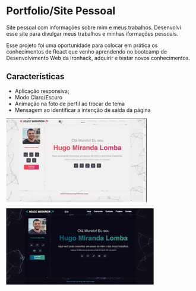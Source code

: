 # Portfolio/Site Pessoal

Site pessoal com informações sobre mim e meus trabalhos.
Desenvolvi esse site para divulgar meus trabalhos e minhas iformações pessoais.

Esse projeto foi uma oportunidade para colocar em prática os conhecimentos de React que venho aprendendo no bootcamp de Desenvolvimento Web da Ironhack, adquirir e testar novos conhecimentos.

## Características

- Aplicação responsiva;
- Modo Claro/Escuro
- Animação na foto de perfil ao trocar de tema
- Mensagem ao identificar a intenção de saída da página

![](./src/img/demo1.gif)

![](./src/img/demo.gif)
